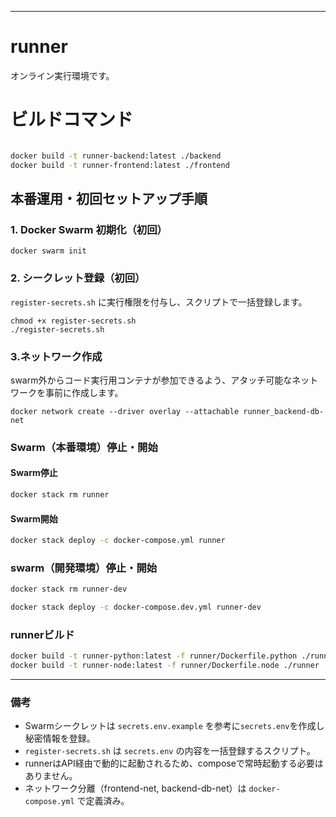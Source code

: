 
---
# runner
オンライン実行環境です。

# ビルドコマンド
```bash

docker build -t runner-backend:latest ./backend
docker build -t runner-frontend:latest ./frontend

```

## 本番運用・初回セットアップ手順
### 1. Docker Swarm 初期化（初回）
```
docker swarm init
```
### 2. シークレット登録（初回）

`register-secrets.sh` に実行権限を付与し、スクリプトで一括登録します。

```
chmod +x register-secrets.sh
./register-secrets.sh
```

### 3.ネットワーク作成
swarm外からコード実行用コンテナが参加できるよう、アタッチ可能なネットワークを事前に作成します。
```
docker network create --driver overlay --attachable runner_backend-db-net
```


### Swarm（本番環境）停止・開始

#### Swarm停止
```bash
docker stack rm runner
```
#### Swarm開始
```bash
docker stack deploy -c docker-compose.yml runner
```

### swarm（開発環境）停止・開始

```bash
docker stack rm runner-dev
```

```bash
docker stack deploy -c docker-compose.dev.yml runner-dev
```

### runnerビルド
```bash
docker build -t runner-python:latest -f runner/Dockerfile.python ./runner
docker build -t runner-node:latest -f runner/Dockerfile.node ./runner
```

---

### 備考
- Swarmシークレットは `secrets.env.example` を参考に`secrets.env`を作成し秘密情報を登録。
- `register-secrets.sh` は `secrets.env` の内容を一括登録するスクリプト。
- runnerはAPI経由で動的に起動されるため、composeで常時起動する必要はありません。
- ネットワーク分離（frontend-net, backend-db-net）は `docker-compose.yml` で定義済み。
